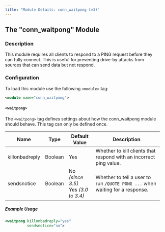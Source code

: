 ```yaml
---
title: "Module Details: conn_waitpong (v3)"
---
```


## The "conn_waitpong" Module

### Description

This module requires all clients to respond to a PING request before they can fully connect. This is useful for preventing drive-by attacks from sources that can send data but not respond.

### Configuration

To load this module use the following `<module>` tag:

```xml
<module name="conn_waitpong">
```

#### `<waitpong>`

The `<waitpong>` tag defines settings about how the conn_waitpong module should behave. This tag can only be defined once.

Name           | Type    | Default Value                          | Description
-------------- | ------- | -------------------------------------- | -----------
killonbadreply | Boolean | Yes                                    | Whether to kill clients that respond with an incorrect ping value.
sendsnotice    | Boolean | No *(since 3.5)*<br>Yes *(3.0 to 3.4)* | Whether to tell a user to run `/QUOTE PONG ...` when waiting for a response.

##### Example Usage

```xml
<waitpong killonbadreply="yes"
          sendsnotice="no">
```
